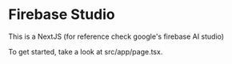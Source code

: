 # Firebase Studio

This is a NextJS (for reference check google's firebase AI studio)

To get started, take a look at src/app/page.tsx.
